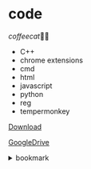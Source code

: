# code
*coffeecat*🥳🎉

* C++
* chrome extensions
* cmd
* html
* javascript
* python
* reg
* tempermonkey

[Download](https://codeload.github.com/coffeecat123/code/zip/refs/heads/main)

[GoogleDrive](https://drive.google.com/drive/folders/1UmX68StVrgIbbXvopNGSeFp6eCt4xI49?usp=share_link)

<details><summary>bookmark</summary>

```js
javascript:(function() {
    alert("coffeecat");
})();
```
</details>
